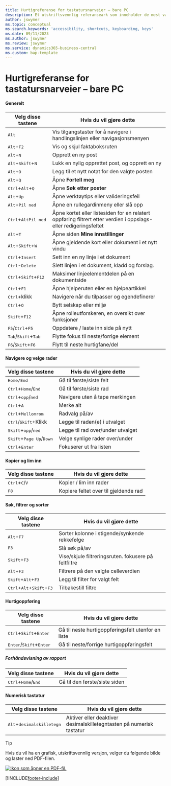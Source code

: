 ```yaml
---
title: Hurtigreferanse for tastatursnarveier – bare PC
description: Et utskriftsvennlig referanseark som inneholder de mest vanlige tastatursnarveiene for PC-brukere.
author: jswymer
ms.topic: conceptual
ms.search.keywords: 'accessibility, shortcuts, keyboarding, keys'
ms.date: 09/11/2023
ms.author: jswymer
ms.review: jswymer
ms.service: dynamics365-business-central
ms.custom: bap-template
---
```


# <a name="keyboard-quick-reference---pc-only"></a>Hurtigreferanse for tastatursnarveier – bare PC

#### <a name="general"></a>Generelt

|Velg disse tastene|Hvis du vil gjøre dette|  
|-|-|
|<kbd>Alt</kbd>|Vis tilgangstaster for å navigere i handlingslinjen eller navigasjonsmenyen|
|<kbd>Alt</kbd>+<kbd>F2</kbd>|Vis og skjul faktaboksruten|
|<kbd>Alt</kbd>+<kbd>N</kbd>|Opprett en ny post|
|<kbd>Alt</kbd>+<kbd>Skift</kbd>+<kbd>N</kbd>|Lukk en nylig opprettet post, og opprett en ny|
|<kbd>Alt</kbd>+<kbd>O</kbd>|Legg til et nytt notat for den valgte posten|
|<kbd>Alt</kbd>+<kbd>Q</kbd>|Åpne **Fortell meg**|
|<kbd>Ctrl</kbd>+<kbd>Alt</kbd>+<kbd>Q</kbd>|Åpne **Søk etter poster**|
|<kbd>Alt</kbd>+<kbd>Up</kbd>|Åpne verktøytips eller valideringsfeil|
|<kbd>Alt</kbd>+<kbd>Pil ned</kbd>|Åpne en rullegardinmeny eller slå opp|
|<kbd>Ctrl</kbd>+<kbd>Alt</kbd><kbd>Pil ned</kbd>|Åpne kortet eller listesiden for en relatert oppføring filtrert etter verdien i oppslags- eller redigeringsfeltet|
|<kbd>Alt</kbd>+<kbd>T</kbd>|Åpne siden **Mine innstillinger**|
|<kbd>Alt</kbd>+<kbd>Skift</kbd>+<kbd>W</kbd>|Åpne gjeldende kort eller dokument i et nytt vindu|
|<kbd>Ctrl</kbd>+<kbd>Insert</kbd>|Sett inn en ny linje i et dokument|
|<kbd>Ctrl</kbd>-<kbd>Delete</kbd>|Slett linjen i et dokument, kladd og forslag.|
|<kbd>Ctrl</kbd>+<kbd>Skift</kbd>+<kbd>F12</kbd>|Maksimer linjeelementdelen på en dokumentside|
|<kbd>Ctrl</kbd>+<kbd>F1</kbd>|Åpne hjelperuten eller en hjelpeartikkel|
|<kbd>Ctrl</kbd>+klikk|Navigere når du tilpasser og egendefinerer|
|<kbd>Ctrl</kbd>+<kbd>O</kbd>|Bytt selskap eller miljø|
|<kbd>Skift</kbd>+<kbd>F12</kbd>|Åpne rolleutforskeren, en oversikt over funksjoner|
|<kbd>F5</kbd>/<kbd>Ctrl</kbd>+<kbd>F5</kbd>|Oppdatere / laste inn side på nytt|
|<kbd>Tab</kbd>/<kbd>Skift</kbd>+<kbd>Tab</kbd>|Flytte fokus til neste/forrige element|
|<kbd>F6</kbd>/<kbd>Skift</kbd>+<kbd>F6</kbd>|Flytt til neste hurtigfane/del|

#### <a name="navigate--select-rows"></a>Navigere og velge rader

|Velg disse tastene|Hvis du vil gjøre dette|
|-|-|
|<kbd>Home/End|Gå til første/siste felt|
|<kbd>Ctrl</kbd>+<kbd>Home</kbd>/<kbd>End</kbd>|Gå til første/siste rad|
|<kbd>Ctrl</kbd>+<kbd>opp</kbd>/<kbd>ned</kbd>|Navigere uten å tape merkingen|
|<kbd>Ctrl</kbd>+<kbd>A</kbd>|Merke alt|
|<kbd>Ctrl</kbd>+<kbd>Mellomrom</kbd>|Radvalg på/av|
|<kbd>Ctrl</kbd>/<kbd>Skift</kbd>+Klikk|Legge til raden(e) i utvalget|
|<kbd>Skift</kbd>+<kbd>opp</kbd>/<kbd>ned</kbd>|Legge til rad over/under utvalget|
|<kbd>Skift</kbd>+<kbd>Page Up</kbd>/<kbd>Down</kbd>|Velge synlige rader over/under|
|<kbd>Ctrl</kbd>+<kbd>Enter</kbd>|Fokuserer ut fra listen|

#### <a name="copy--paste"></a>Kopier og lim inn

|Velg disse tastene|Hvis du vil gjøre dette|
|-|-|
|<kbd>Ctrl</kbd>+<kbd>C</kbd>/<kbd>V</kbd>|Kopier / lim inn rader|
|<kbd>F8</kbd>|Kopiere feltet over til gjeldende rad|

#### <a name="search-filter--sort"></a>Søk, filtrer og sorter

|Velg disse tastene|Hvis du vil gjøre dette|
|-|-|
|<kbd>Alt</kbd>+<kbd>F7</kbd>|Sorter kolonne i stigende/synkende rekkefølge|
|<kbd>F3</kbd>|Slå søk på/av|
|<kbd>Skift</kbd>+<kbd>F3</kbd>|Vise/skjule filtreringsruten. fokusere på feltfiltre|
|<kbd>Alt</kbd>+<kbd>F3</kbd>|Filtrere på den valgte celleverdien|
|<kbd>Skift</kbd>+<kbd>Alt</kbd>+<kbd>F3</kbd>|Legg til filter for valgt felt|
|<kbd>Ctrl</kbd>+<kbd>Alt</kbd>+<kbd>Skift</kbd>+<kbd>F3</kbd>|Tilbakestill filtre|

#### <a name="quick-entry"></a>Hurtigoppføring

|Velg disse tastene|Hvis du vil gjøre dette|
|-|-|
|<kbd>Ctrl</kbd>+<kbd>Skift</kbd>+<kbd>Enter</kbd>|Gå til neste hurtigoppføringsfelt utenfor en liste|
|<kbd>Enter</kbd>/<kbd>Skift</kbd>+<kbd>Enter</kbd>|Gå til neste/forrige hurtigoppføringsfelt|

##### <a name="report-preview"></a>Forhåndsvisning av rapport

|Velg disse tastene|Hvis du vil gjøre dette|
|-|-|
|<kbd>Ctrl</kbd>+<kbd>Home</kbd>/<kbd>End</kbd>|Gå til den første/siste siden|

#### <a name="numeric-keypad"></a>Numerisk tastatur

|Velg disse tastene|Hvis du vil gjøre dette|  
|-|-|
|<kbd>Alt</kbd>+<kbd>desimalskilletegn</kbd>|Aktiver eller deaktiver desimalskilletegntasten på numerisk tastatur|

> [!TIP]
> Hvis du vil ha en grafisk, utskriftsvennlig versjon, velger du følgende bilde og laster ned PDF-filen.
>
> [![Ikon som åpner en PDF-fil.](media/keyboard_shortcut_inline.png)](media/keyboard-shortcuts-2023.pdf)


[!INCLUDE[footer-include](includes/footer-banner.md)]
